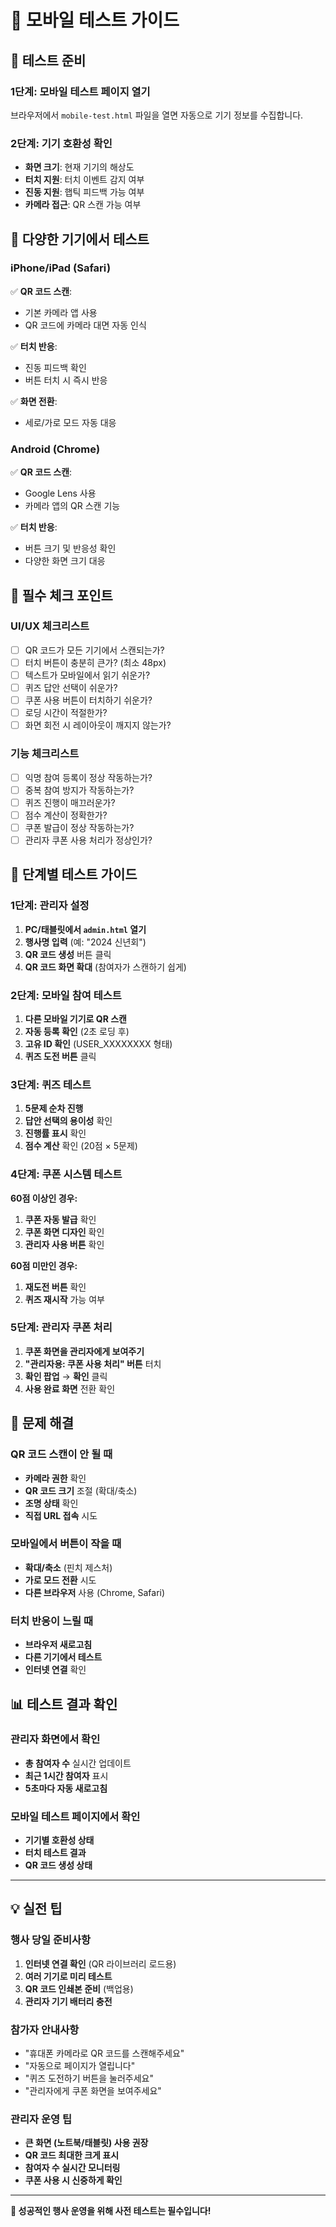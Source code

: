 # 📱 모바일 테스트 가이드

## 🔧 테스트 준비

### 1단계: 모바일 테스트 페이지 열기
브라우저에서 `mobile-test.html` 파일을 열면 자동으로 기기 정보를 수집합니다.

### 2단계: 기기 호환성 확인
- **화면 크기**: 현재 기기의 해상도
- **터치 지원**: 터치 이벤트 감지 여부
- **진동 지원**: 햅틱 피드백 가능 여부
- **카메라 접근**: QR 스캔 가능 여부

## 📲 다양한 기기에서 테스트

### iPhone/iPad (Safari)
✅ **QR 코드 스캔**: 
- 기본 카메라 앱 사용
- QR 코드에 카메라 대면 자동 인식

✅ **터치 반응**: 
- 진동 피드백 확인
- 버튼 터치 시 즉시 반응

✅ **화면 전환**: 
- 세로/가로 모드 자동 대응

### Android (Chrome)
✅ **QR 코드 스캔**: 
- Google Lens 사용
- 카메라 앱의 QR 스캔 기능

✅ **터치 반응**: 
- 버튼 크기 및 반응성 확인
- 다양한 화면 크기 대응

## 🎯 필수 체크 포인트

### UI/UX 체크리스트
- [ ] QR 코드가 모든 기기에서 스캔되는가?
- [ ] 터치 버튼이 충분히 큰가? (최소 48px)
- [ ] 텍스트가 모바일에서 읽기 쉬운가?
- [ ] 퀴즈 답안 선택이 쉬운가?
- [ ] 쿠폰 사용 버튼이 터치하기 쉬운가?
- [ ] 로딩 시간이 적절한가?
- [ ] 화면 회전 시 레이아웃이 깨지지 않는가?

### 기능 체크리스트
- [ ] 익명 참여 등록이 정상 작동하는가?
- [ ] 중복 참여 방지가 작동하는가?
- [ ] 퀴즈 진행이 매끄러운가?
- [ ] 점수 계산이 정확한가?
- [ ] 쿠폰 발급이 정상 작동하는가?
- [ ] 관리자 쿠폰 사용 처리가 정상인가?

## 🚀 단계별 테스트 가이드

### 1단계: 관리자 설정
1. **PC/태블릿에서 `admin.html` 열기**
2. **행사명 입력** (예: "2024 신년회")
3. **QR 코드 생성** 버튼 클릭
4. **QR 코드 화면 확대** (참여자가 스캔하기 쉽게)

### 2단계: 모바일 참여 테스트
1. **다른 모바일 기기로 QR 스캔**
2. **자동 등록 확인** (2초 로딩 후)
3. **고유 ID 확인** (USER_XXXXXXXX 형태)
4. **퀴즈 도전 버튼** 클릭

### 3단계: 퀴즈 테스트
1. **5문제 순차 진행**
2. **답안 선택의 용이성** 확인
3. **진행률 표시** 확인
4. **점수 계산** 확인 (20점 × 5문제)

### 4단계: 쿠폰 시스템 테스트
**60점 이상인 경우:**
1. **쿠폰 자동 발급** 확인
2. **쿠폰 화면 디자인** 확인
3. **관리자 사용 버튼** 확인

**60점 미만인 경우:**
1. **재도전 버튼** 확인
2. **퀴즈 재시작** 가능 여부

### 5단계: 관리자 쿠폰 처리
1. **쿠폰 화면을 관리자에게 보여주기**
2. **"관리자용: 쿠폰 사용 처리" 버튼** 터치
3. **확인 팝업** → **확인** 클릭
4. **사용 완료 화면** 전환 확인

## 🔧 문제 해결

### QR 코드 스캔이 안 될 때
- **카메라 권한** 확인
- **QR 코드 크기** 조절 (확대/축소)
- **조명 상태** 확인
- **직접 URL 접속** 시도

### 모바일에서 버튼이 작을 때
- **확대/축소** (핀치 제스처)
- **가로 모드 전환** 시도
- **다른 브라우저** 사용 (Chrome, Safari)

### 터치 반응이 느릴 때
- **브라우저 새로고침**
- **다른 기기에서 테스트**
- **인터넷 연결** 확인

## 📊 테스트 결과 확인

### 관리자 화면에서 확인
- **총 참여자 수** 실시간 업데이트
- **최근 1시간 참여자** 표시
- **5초마다 자동 새로고침**

### 모바일 테스트 페이지에서 확인
- **기기별 호환성 상태**
- **터치 테스트 결과**
- **QR 코드 생성 상태**

---

## 💡 실전 팁

### 행사 당일 준비사항
1. **인터넷 연결 확인** (QR 라이브러리 로드용)
2. **여러 기기로 미리 테스트**
3. **QR 코드 인쇄본 준비** (백업용)
4. **관리자 기기 배터리 충전**

### 참가자 안내사항
- "휴대폰 카메라로 QR 코드를 스캔해주세요"
- "자동으로 페이지가 열립니다"
- "퀴즈 도전하기 버튼을 눌러주세요"
- "관리자에게 쿠폰 화면을 보여주세요"

### 관리자 운영 팁
- **큰 화면 (노트북/태블릿) 사용 권장**
- **QR 코드 최대한 크게 표시**
- **참여자 수 실시간 모니터링**
- **쿠폰 사용 시 신중하게 확인**

---

**🎉 성공적인 행사 운영을 위해 사전 테스트는 필수입니다!**